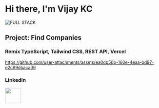 # Hi there, I'm Vijay KC
![FULL STACK](https://github.com/user-attachments/assets/552378c8-b5e7-4509-b62a-8135082cc3be)

## Project: Find Companies
### Remix TypeScript, Tailwind CSS, REST API, Vercel
https://github.com/user-attachments/assets/ea0db56b-160e-4eaa-bd97-e2c99dbaca36



### LinkedIn

<a href="https://www.linkedin.com/in/vijaykc/" target="_blank"><img height="50" src="https://www.vectorlogo.zone/logos/linkedin/linkedin-ar21.svg" /></a>
